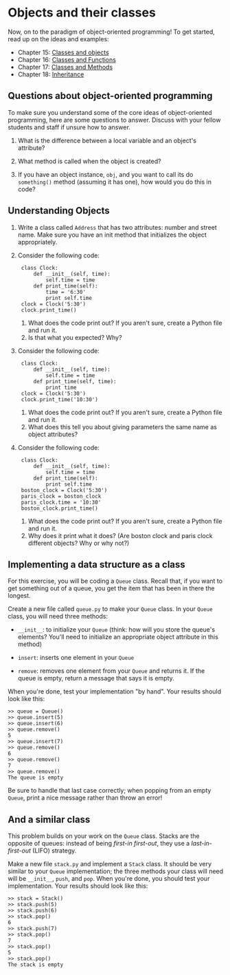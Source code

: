 # Objects and their classes

Now, on to the paradigm of object-oriented programming! To get started, read up on the ideas and examples:

* Chapter 15: [Classes and objects](http://www.greenteapress.com/thinkpython/html/thinkpython016.html)
* Chapter 16: [Classes and Functions](http://www.greenteapress.com/thinkpython/html/thinkpython017.html)
* Chapter 17: [Classes and Methods](http://www.greenteapress.com/thinkpython/html/thinkpython018.html)
* Chapter 18: [Inheritance](http://www.greenteapress.com/thinkpython/html/thinkpython019.html)

## Questions about object-oriented programming

To make sure you understand some of the core ideas of object-oriented programming, here are some questions to answer. Discuss with your fellow students and staff if unsure how to answer.

1. What is the difference between a local variable and an object's attribute?

2. What method is called when the object is created?

3. If you have an object instance, `obj`, and you want to call its do `something()` method
   (assuming it has one), how would you do this in code?

## Understanding Objects

1. Write a class called `Address` that has two attributes: number and street
   name. Make sure you have an init method that initializes the object
   appropriately.

2. Consider the following code:
 
        class Clock:
            def __init__(self, time):
                self.time = time
            def print_time(self):
                time = '6:30'
                print self.time
        clock = Clock('5:30')
        clock.print_time()

    1. What does the code print out? If you aren't sure, create a Python file and run it.
    2. Is that what you expected? Why?

3. Consider the following code:

        class Clock:
            def __init__(self, time):
                self.time = time
            def print_time(self, time):
                print time
        clock = Clock('5:30')
        clock.print_time('10:30')

	1. What does the code print out? If you aren't sure, create a Python file and run it.
	2. What does this tell you about giving parameters the same name as object attributes?

4. Consider the following code:

        class Clock:
            def __init__(self, time):
                self.time = time
            def print_time(self):
                print self.time
        boston_clock = Clock('5:30')
        paris_clock = boston_clock
        paris_clock.time = '10:30'
        boston_clock.print_time()

	1. What does the code print out? If you aren't sure, create a Python file and run it.
    2. Why does it print what it does? (Are boston clock and paris clock different objects? Why or why not?)

## Implementing a data structure as a class

For this exercise, you will be coding a `Queue` class. Recall that, if you want to get something out
of a queue, you get the item that has been in there the longest.

Create a new file called `queue.py` to make your `Queue` class. In your `Queue` class, you will need three methods:

* `__init__`: to initialize your `Queue` (think: how will you store the queue's elements? You'll
  need to initialize an appropriate object attribute in this method)

* `insert`: inserts one element in your `Queue`

* `remove`: removes one element from your `Queue` and returns it. If the queue is empty, return a
  message that says it is empty.

When you're done, test your implementation "by hand". Your results should look like this:

    >> queue = Queue()
    >> queue.insert(5)
    >> queue.insert(6)
    >> queue.remove()
    5
    >> queue.insert(7)
    >> queue.remove()
    6
    >> queue.remove()
    7
    >> queue.remove()
    The queue is empty

Be sure to handle that last case correctly; when popping from an empty `Queue`, print a nice
message rather than throw an error!

## And a similar class

This problem builds on your work on the `Queue` class. Stacks are the opposite of queues: instead
of being *first-in­ first-out*, they use a *last-in-first-out* (LIFO) strategy.

Make a new file `stack.py` and implement a `Stack` class. It should be very similar
to your `Queue` implementation; the three methods your class will need will be
`__init__`, `push`, and `pop`. When you're done, you should test your
implementation. Your results should look like this:

    >> stack = Stack()
    >> stack.push(5)
    >> stack.push(6)
    >> stack.pop()
    6
    >> stack.push(7)
    >> stack.pop()
    7
    >> stack.pop()
    5
    >> stack.pop()
    The stack is empty
